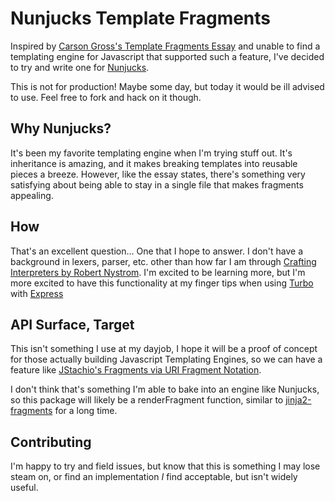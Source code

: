 # Nunjucks Template Fragments

Inspired by [Carson Gross's Template Fragments Essay](https://htmx.org/essays/template-fragments/) and unable to find a templating engine
for Javascript that supported such a feature, I've decided to try and write one for [Nunjucks](https://mozilla.github.io/nunjucks/).

This is not for production!  Maybe some day, but today it would be ill advised to use.  Feel free to fork and hack on it though.

## Why Nunjucks?

It's been my favorite templating engine when I'm trying stuff out.  It's inheritance is amazing, and it makes breaking
templates into reusable pieces a breeze.  However, like the essay states, there's something very satisfying about being able to stay in a
single file that makes fragments appealing.

## How

That's an excellent question... One that I hope to answer.  I don't have a background in lexers, parser, etc. other than how far
I am through [Crafting Interpreters by Robert Nystrom](https://craftinginterpreters.com/).  I'm excited to be learning more, but
I'm more excited to have this functionality at my finger tips when using [Turbo](https://turbo.hotwired.dev/) with [Express](https://expressjs.com/)

## API Surface, Target

This isn't something I use at my dayjob, I hope it will be a proof of concept for those actually building Javascript
Templating Engines, so we can have a feature like [JStachio's Fragments via URI Fragment Notation](https://jstach.io/doc/jstachio/current/apidocs/io.jstach.jstache/io/jstach/jstache/JStache.html#_fragments). 

I don't think that's something I'm able to bake into an engine like Nunjucks, so this package will likely be a renderFragment function, similar to [jinja2-fragments](https://github.com/sponsfreixes/jinja2-fragments) for a long time.

## Contributing

I'm happy to try and field issues, but know that this is something I may lose steam on, or find an implementation _I_ find acceptable,
but isn't widely useful.


